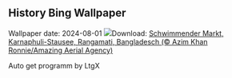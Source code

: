## History Bing Wallpaper
Wallpaper date: 2024-08-01
![](https://www.bing.com/th?id=OHR.KaptaiLake_DE-DE6482554434_UHD.jpg&w=1000)Download: [Schwimmender Markt, Karnaphuli-Stausee, Rangamati, Bangladesch (© Azim Khan Ronnie/Amazing Aerial Agency)](https://www.bing.com/th?id=OHR.KaptaiLake_DE-DE6482554434_UHD.jpg)

Auto get programm by LtgX
